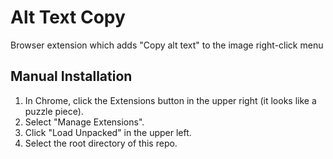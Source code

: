 Alt Text Copy
=============

Browser extension which adds "Copy alt text" to the image right-click menu

Manual Installation
-------------------

1. In Chrome, click the Extensions button in the upper right (it looks like a puzzle piece). 
1. Select "Manage Extensions".
1. Click "Load Unpacked" in the upper left.
1. Select the root directory of this repo.
